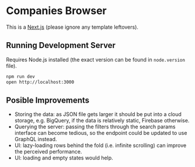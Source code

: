 # Companies Browser

This is a [Next.js](https://nextjs.org/) (please ignore any template leftovers).

## Running Development Server

Requires Node.js installed (the exact version can be found in `node.version` file).

```bash
npm run dev
open http://localhost:3000
```

## Posible Improvements

- Storing the data: as JSON file gets larger it should be put into a cloud storage,
  e.g. BigQuery, if the data is relatively static, Firebase otherwise.
- Querying the server: passing the filters through the search params interface can
  become tedious, so the endpoint could be updated to use GraphQL instead.
- UI: lazy-loading rows behind the fold (i.e. infinite scrolling) can improve the
  perceived performance.
- UI: loading and empty states would help.
